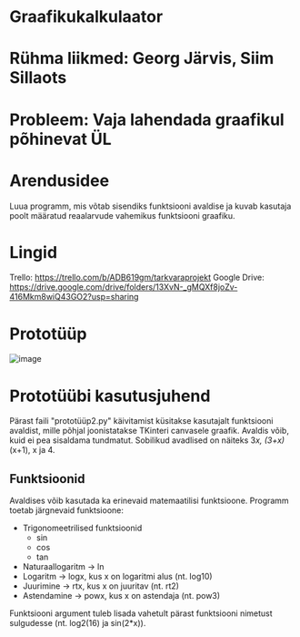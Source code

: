 # Graafikukalkulaator

# Rühma liikmed: Georg Järvis, Siim Sillaots
# Probleem: Vaja lahendada graafikul põhinevat ÜL

# Arendusidee
Luua programm, mis võtab sisendiks funktsiooni avaldise ja kuvab kasutaja poolt määratud reaalarvude vahemikus funktsiooni graafiku.

# Lingid
Trello: https://trello.com/b/ADB619gm/tarkvaraprojekt
Google Drive: https://drive.google.com/drive/folders/13XvN-_gMQXf8joZv-416Mkm8wiQ43GO2?usp=sharing

# Prototüüp
![image](https://user-images.githubusercontent.com/112854111/189603438-b3f2f530-5554-46f0-83f2-30d606e50adc.png)

# Prototüübi kasutusjuhend
Pärast faili "prototüüp2.py" käivitamist küsitakse kasutajalt funktsiooni avaldist, mille põhjal joonistatakse TKinteri canvasele graafik. Avaldis võib, kuid ei pea sisaldama tundmatut. Sobilikud avadlised on näiteks 3*x, (3+x)*(x+1), x ja 4.
## Funktsioonid
Avaldises võib kasutada ka erinevaid matemaatilisi funktsioone. Programm toetab järgnevaid funktsioone:
- Trigonomeetrilised funktsioonid
  - sin
  - cos
  - tan
- Naturaallogaritm -> ln
- Logaritm -> logx, kus x on logaritmi alus (nt. log10)
- Juurimine -> rtx, kus x on juuritav (nt. rt2)
- Astendamine -> powx, kus x on astendaja (nt. pow3)

Funktsiooni argument tuleb lisada vahetult pärast funktsiooni nimetust sulgudesse (nt. log2(16) ja sin(2*x)).
